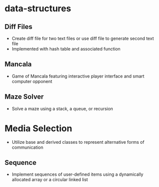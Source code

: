# data-structures

## Diff Files

* Create diff file for two text files or use diff file to generate second text file
* Implemented with hash table and associated function

## Mancala

* Game of Mancala featuring interactive player interface and smart computer opponent

## Maze Solver

* Solve a maze using a stack, a queue, or recursion

# Media Selection

* Utilize base and derived classes to represent alternative forms of communication

## Sequence

* Implement sequences of user-defined items using a dynamically allocated array or a circular linked list
